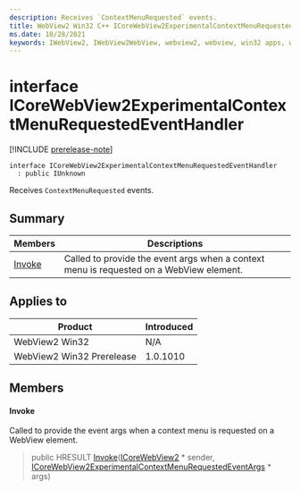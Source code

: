 ```yaml
---
description: Receives `ContextMenuRequested` events.
title: WebView2 Win32 C++ ICoreWebView2ExperimentalContextMenuRequestedEventHandler
ms.date: 10/28/2021
keywords: IWebView2, IWebView2WebView, webview2, webview, win32 apps, win32, edge, ICoreWebView2, ICoreWebView2Controller, browser control, edge html, ICoreWebView2ExperimentalContextMenuRequestedEventHandler
---
```


# interface ICoreWebView2ExperimentalContextMenuRequestedEventHandler

[!INCLUDE [prerelease-note](../includes/prerelease-note.md)]

```
interface ICoreWebView2ExperimentalContextMenuRequestedEventHandler
  : public IUnknown
```

Receives `ContextMenuRequested` events.

## Summary

 Members                        | Descriptions
--------------------------------|---------------------------------------------
[Invoke](#invoke) | Called to provide the event args when a context menu is requested on a WebView element.

## Applies to

Product                         | Introduced
--------------------------------|---------------------------------------------
WebView2 Win32            |    N/A
WebView2 Win32 Prerelease |    1.0.1010

## Members

#### Invoke

Called to provide the event args when a context menu is requested on a WebView element.

> public HRESULT [Invoke](#invoke)([ICoreWebView2](icorewebview2.md) * sender, [ICoreWebView2ExperimentalContextMenuRequestedEventArgs](icorewebview2experimentalcontextmenurequestedeventargs.md) * args)

